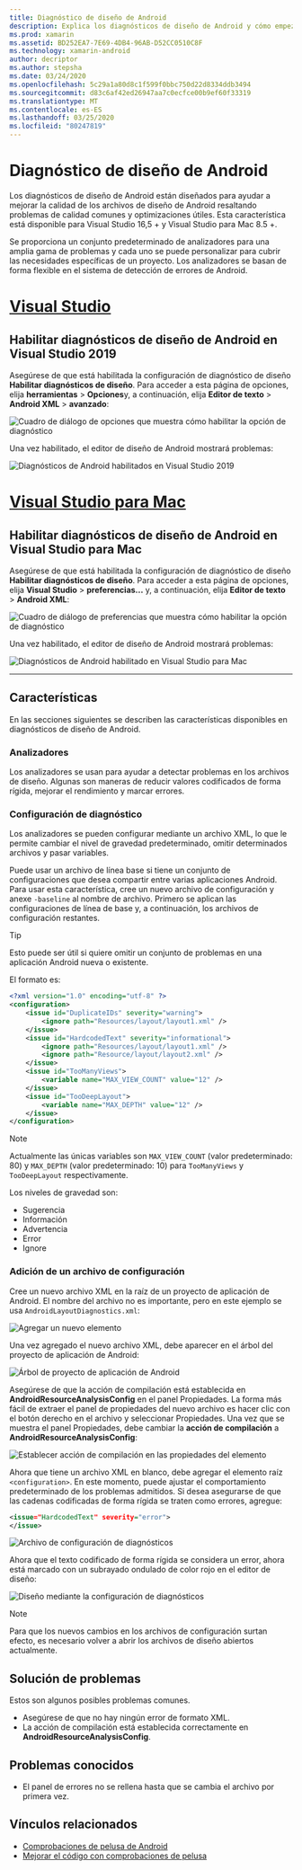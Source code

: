 ```yaml
---
title: Diagnóstico de diseño de Android
description: Explica los diagnósticos de diseño de Android y cómo empezar
ms.prod: xamarin
ms.assetid: BD252EA7-7E69-4DB4-96AB-D52CC0510C8F
ms.technology: xamarin-android
author: decriptor
ms.author: stepsha
ms.date: 03/24/2020
ms.openlocfilehash: 5c29a1a80d8c1f599f0bbc750d22d8334ddb3494
ms.sourcegitcommit: d83c6af42ed26947aa7c0ecfce00b9ef60f33319
ms.translationtype: MT
ms.contentlocale: es-ES
ms.lasthandoff: 03/25/2020
ms.locfileid: "80247819"
---
```

# <a name="android-layout-diagnostics"></a>Diagnóstico de diseño de Android

Los diagnósticos de diseño de Android están diseñados para ayudar a mejorar la calidad de los archivos de diseño de Android resaltando problemas de calidad comunes y optimizaciones útiles. Esta característica está disponible para Visual Studio 16,5 + y Visual Studio para Mac 8.5 +.

Se proporciona un conjunto predeterminado de analizadores para una amplia gama de problemas y cada uno se puede personalizar para cubrir las necesidades específicas de un proyecto. Los analizadores se basan de forma flexible en el sistema de detección de errores de Android.

# <a name="visual-studio"></a>[Visual Studio](#tab/windows)

## <a name="enable-android-layout-diagnostics-on-visual-studio-2019"></a>Habilitar diagnósticos de diseño de Android en Visual Studio 2019

Asegúrese de que está habilitada la configuración de diagnóstico de diseño **Habilitar diagnósticos de diseño**. Para acceder a esta página de opciones, elija **herramientas** > **Opciones**y, a continuación, elija **Editor de texto** > **Android XML** > **avanzado**:

![Cuadro de diálogo de opciones que muestra cómo habilitar la opción de diagnóstico](diagnostics-images/AndroidDiagnosticsEnableOption.png)

Una vez habilitado, el editor de diseño de Android mostrará problemas:

![Diagnósticos de Android habilitados en Visual Studio 2019](diagnostics-images/AndroidDiagnosticsEnabled.png)

# <a name="visual-studio-for-mac"></a>[Visual Studio para Mac](#tab/macos)

## <a name="enable-android-layout-diagnostics-on-visual-studio-for-mac"></a>Habilitar diagnósticos de diseño de Android en Visual Studio para Mac

Asegúrese de que está habilitada la configuración de diagnóstico de diseño **Habilitar diagnósticos de diseño**. Para acceder a esta página de opciones, elija **Visual Studio** > **preferencias...** y, a continuación, elija **Editor de texto** > **Android XML**:

![Cuadro de diálogo de preferencias que muestra cómo habilitar la opción de diagnóstico](diagnostics-images/AndroidDiagnosticsEnableOptionVSmac.png)

Una vez habilitado, el editor de diseño de Android mostrará problemas:

![Diagnósticos de Android habilitado en Visual Studio para Mac](diagnostics-images/AndroidDiagnosticsEnabledVSmac.png)

-----

## <a name="features"></a>Características

En las secciones siguientes se describen las características disponibles en diagnósticos de diseño de Android.

### <a name="analyzers"></a>Analizadores

Los analizadores se usan para ayudar a detectar problemas en los archivos de diseño. Algunas son maneras de reducir valores codificados de forma rígida, mejorar el rendimiento y marcar errores.

### <a name="diagnostic-configuration"></a>Configuración de diagnóstico

Los analizadores se pueden configurar mediante un archivo XML, lo que le permite cambiar el nivel de gravedad predeterminado, omitir determinados archivos y pasar variables.

Puede usar un archivo de línea base si tiene un conjunto de configuraciones que desea compartir entre varias aplicaciones Android. Para usar esta característica, cree un nuevo archivo de configuración y anexe `-baseline` al nombre de archivo. Primero se aplican las configuraciones de línea de base y, a continuación, los archivos de configuración restantes.

> [!TIP]
> Esto puede ser útil si quiere omitir un conjunto de problemas en una aplicación Android nueva o existente.

El formato es:

```xml
<?xml version="1.0" encoding="utf-8" ?> 
<configuration>
    <issue id="DuplicateIDs" severity="warning">
        <ignore path="Resources/layout/layout1.xml" />
    </issue>
    <issue id="HardcodedText" severity="informational">
        <ignore path="Resources/layout/layout1.xml" />
        <ignore path="Resource/layout/layout2.xml" />
    </issue>
    <issue id="TooManyViews">
        <variable name="MAX_VIEW_COUNT" value="12" />
    </issue>
    <issue id="TooDeepLayout">
        <variable name="MAX_DEPTH" value="12" />
    </issue>
</configuration>
```

> [!NOTE]
> Actualmente las únicas variables son `MAX_VIEW_COUNT` (valor predeterminado: 80) y `MAX_DEPTH` (valor predeterminado: 10) para `TooManyViews` y `TooDeepLayout` respectivamente.

Los niveles de gravedad son:

- Sugerencia
- Información
- Advertencia
- Error
- Ignore

### <a name="add-a-configuration-file"></a>Adición de un archivo de configuración

Cree un nuevo archivo XML en la raíz de un proyecto de aplicación de Android. El nombre del archivo no es importante, pero en este ejemplo se usa `AndroidLayoutDiagnostics.xml`:

![Agregar un nuevo elemento](diagnostics-images/AndroidDiagnosticsNewFileDialog.png)

Una vez agregado el nuevo archivo XML, debe aparecer en el árbol del proyecto de aplicación de Android:

![Árbol de proyecto de aplicación de Android](diagnostics-images/AndroidDiagnosticsFileAddToTree.png)

Asegúrese de que la acción de compilación está establecida en **AndroidResourceAnalysisConfig** en el panel Propiedades.
La forma más fácil de extraer el panel de propiedades del nuevo archivo es hacer clic con el botón derecho en el archivo y seleccionar Propiedades. Una vez que se muestra el panel Propiedades, debe cambiar la **acción de compilación** a **AndroidResourceAnalysisConfig**:

![Establecer acción de compilación en las propiedades del elemento](diagnostics-images/AndroidDiagnosticsSetBuildAction.png)

Ahora que tiene un archivo XML en blanco, debe agregar el elemento raíz `<configuration>`. En este momento, puede ajustar el comportamiento predeterminado de los problemas admitidos.
Si desea asegurarse de que las cadenas codificadas de forma rígida se traten como errores, agregue:

```xml
<issue="HardcodedText" severity="error">
</issue>
```

![Archivo de configuración de diagnósticos](diagnostics-images/AndroidDiagnosticsConfigurationFileExample.png)

Ahora que el texto codificado de forma rígida se considera un error, ahora está marcado con un subrayado ondulado de color rojo en el editor de diseño:

![Diseño mediante la configuración de diagnósticos](diagnostics-images/AndroidDiagnosticsUsingConfiguration.png)

> [!NOTE]
> Para que los nuevos cambios en los archivos de configuración surtan efecto, es necesario volver a abrir los archivos de diseño abiertos actualmente.
>

## <a name="troubleshooting"></a>Solución de problemas

Estos son algunos posibles problemas comunes.

- Asegúrese de que no hay ningún error de formato XML.
- La acción de compilación está establecida correctamente en **AndroidResourceAnalysisConfig**.

## <a name="known-issues"></a>Problemas conocidos

- El panel de errores no se rellena hasta que se cambia el archivo por primera vez.

## <a name="related-links"></a>Vínculos relacionados

- [Comprobaciones de pelusa de Android](http://tools.android.com/tips/lint-checks)
- [Mejorar el código con comprobaciones de pelusa](https://developer.android.com/studio/write/lint)

